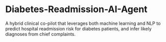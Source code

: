 # Diabetes-Readmission-AI-Agent
A hybrid clinical co-pilot that leverages both machine learning and NLP to predict hospital readmission risk for diabetes patients, and infer likely diagnoses from chief complaints.
